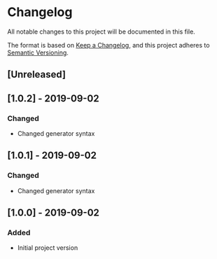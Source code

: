 # Changelog
All notable changes to this project will be documented in this file.

The format is based on [Keep a Changelog](https://keepachangelog.com/en/1.0.0/),
and this project adheres to [Semantic Versioning](https://semver.org/spec/v2.0.0.html).

## [Unreleased]

## [1.0.2] - 2019-09-02
### Changed
- Changed generator syntax

## [1.0.1] - 2019-09-02
### Changed
- Changed generator syntax

## [1.0.0] - 2019-09-02
### Added
- Initial project version
